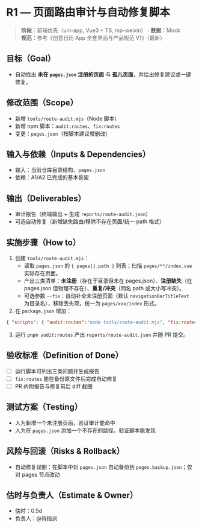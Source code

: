 # R1 — 页面路由审计与自动修复脚本

> **阶段**：前端优先（uni-app, Vue3 + TS, mp-weixin） · **数据**：Mock  
> **规范**：参考《创意日历 App 全套界面与产品规范 V1》（最新）

## 目标（Goal）
- 自动找出 **未在 `pages.json` 注册的页面** 与 **孤儿页面**，并给出修复建议或一键修复。

## 修改范围（Scope）
- 新增 `tools/route-audit.mjs`（Node 脚本）
- 新增 npm 脚本：`audit:routes`、`fix:routes`
- 变更：`pages.json`（按脚本建议增删改）

## 输入与依赖（Inputs & Dependencies）
- 输入：当前仓库目录结构、`pages.json`
- 依赖：A1/A2 已完成的基本骨架

## 输出（Deliverables）
- 审计报告（终端输出 + 生成 `reports/route-audit.json`）
- 可选自动修复（新增缺失路由/移除不存在页面/统一 path 格式）

## 实施步骤（How to）
1. 创建 `tools/route-audit.mjs`：
   - 读取 `pages.json` 的 `{ pages[].path }` 列表；扫描 `pages/**/index.vue` 实际存在页面。
   - 产出三类清单：**未注册**（存在于目录但未在 pages.json）、**注册缺失**（在 pages.json 但物理不存在）、**重复/冲突**（同名 path 或大小写冲突）。
   - 可选参数 `--fix`：自动补全未注册页面（默认 `navigationBarTitleText` 为目录名），移除丢失项，统一为 `pages/xxx/index` 形式。
2. 在 `package.json` 增加：
```json
{ "scripts": { "audit:routes":"node tools/route-audit.mjs", "fix:routes":"node tools/route-audit.mjs --fix" } }
```
3. 运行 `pnpm audit:routes` 产出 `reports/route-audit.json` 并随 PR 提交。


## 验收标准（Definition of Done）
- [ ] 运行脚本可列出三类问题并生成报告
- [ ] `fix:routes` 能在备份原文件后完成自动修复
- [ ] PR 内附报告与修复前后 diff 截图

## 测试方案（Testing）
- 人为新增一个未注册页面，验证审计能命中
- 人为在 `pages.json` 添加一个不存在的路径，验证脚本能发现

## 风险与回滚（Risks & Rollback）
- 自动修复误删：在脚本中对 `pages.json` 自动备份到 `pages.backup.json`；仅对 pages 节点改动

## 估时与负责人（Estimate & Owner）
- 估时：0.5d
- 负责人：@待指派
